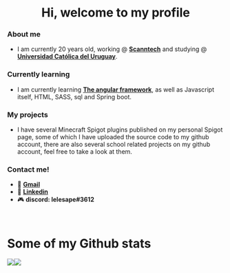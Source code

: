 <h1 align="center">Hi, welcome to my profile</h1>

<h3><strong>About me</strong></h3>

- I am currently 20 years old, working @ <strong><a href="https://scanntech.com/">Scanntech</a></strong> and studying @ <strong><a href="https://ucu.edu.uy/es">Universidad Católica del Uruguay</a></strong>.


<h3><strong>Currently learning</strong></h3>

- I am currently learning <strong><a href="https://angular.io/">The angular framework</a></strong>, as well as Javascript itself, HTML, SASS, sql and Spring boot.


<h3><strong>My projects</strong></h3>

- I have several Minecraft Spigot plugins published on my personal Spigot page, some of which I have uploaded the source code to my github account, there are also several school related projects on my github account, feel free to take a look at them.


<h3><strong>Contact me!</strong></h3>

- :email: <strong><a href="mailto:leandroalfonsoporley@gmail.com">Gmail</a></strong>
- :briefcase: <strong><a href="https://www.linkedin.com/in/leandro-alfonso-porley/">Linkedin</a></strong>
- :video_game: <strong>discord: lelesape#3612</strong>

<br>

<h1>Some of my Github stats</h1>

<div style="display: flex; flex-direction: row">
<img src="https://github-readme-stats.vercel.app/api?username=alfonsoLeandro&count_private=true"></img>
<img src="https://github-readme-stats.vercel.app/api/top-langs/?username=alfonsoLeandro&count_private=true"></img>

</div>
